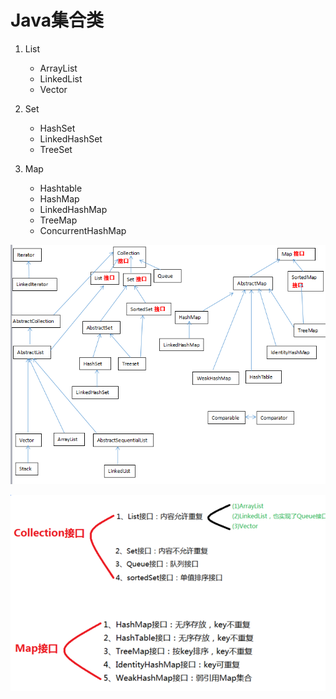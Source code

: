 # Java集合类


1. List
	* ArrayList
	* LinkedList
	* Vector
    
2. Set
	* HashSet
	* LinkedHashSet
	* TreeSet

3. Map
	* Hashtable
	* HashMap
	* LinkedHashMap
	* TreeMap
	* ConcurrentHashMap

![](../images/集合.png)

![](../images/集合1.png)